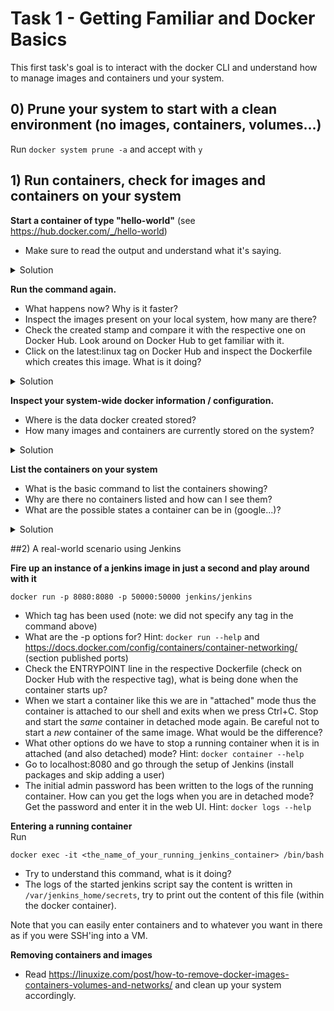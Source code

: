 # Task 1 - Getting Familiar and Docker Basics

This first task's goal is to interact with the docker CLI and understand how to manage images and containers und your system.

## 0) Prune your system to start with a clean environment (no images, containers, volumes...)
Run `docker system prune -a` and accept with `y`

## 1) Run containers, check for images and containers on your system

**Start a container of type "hello-world"** (see https://hub.docker.com/_/hello-world)

- Make sure to read the output and understand what it's saying.
<details>
  <summary>Solution</summary>

```
$ docker run hello-world
Unable to find image 'hello-world:latest' locally
latest: Pulling from library/hello-world
2db29710123e: Pull complete
Digest: sha256:37a0b92b08d4919615c3ee023f7ddb068d12b8387475d64c622ac30f45c29c51
Status: Downloaded newer image for hello-world:latest

Hello from Docker!
This message shows that your installation appears to be working correctly.

To generate this message, Docker took the following steps:
 1. The Docker client contacted the Docker daemon.
 2. The Docker daemon pulled the "hello-world" image from the Docker Hub.
    (amd64)
 3. The Docker daemon created a new container from that image which runs the
    executable that produces the output you are currently reading.
 4. The Docker daemon streamed that output to the Docker client, which sent it
    to your terminal.

To try something more ambitious, you can run an Ubuntu container with:
 $ docker run -it ubuntu bash

Share images, automate workflows, and more with a free Docker ID:
 https://hub.docker.com/

For more examples and ideas, visit:
 https://docs.docker.com/get-started/
```
</details>

**Run the command again.**
- What happens now? Why is it faster?
- Inspect the images present on your local system, how many are there?
- Check the created stamp and compare it with the respective one on Docker Hub. Look around on Docker Hub to get familiar with it.
- Click on the latest:linux tag on Docker Hub and inspect the Dockerfile which creates this image. What is it doing?

<details>
  <summary>Solution</summary>

```
$ docker images ls
REPOSITORY    TAG       IMAGE ID       CREATED       SIZE
hello-world   latest    feb5d9fea6a5   6 weeks ago   13.3kB
```
or with a shortcut
```
$ docker images
REPOSITORY    TAG       IMAGE ID       CREATED       SIZE
hello-world   latest    feb5d9fea6a5   6 weeks ago   13.3kB
```
</details>

**Inspect your system-wide docker information / configuration.**
- Where is the data docker created stored? 
- How many images and containers are currently stored on the system?
<details>
  <summary>Solution</summary>

```
$ docker info
...
```
</details>

**List the containers on your system**

- What is the basic command to list the containers showing? 
- Why are there no containers listed and how can I see them?
- What are the possible states a container can be in (google...)?
<details>
  <summary>Solution</summary>

```
$ docker container ls
CONTAINER ID   IMAGE     COMMAND   CREATED   STATUS    PORTS     NAMES
```
or with a shortcut
```
$ docker ps
CONTAINER ID   IMAGE     COMMAND   CREATED   STATUS    PORTS     NAMES
```

to list excited containers as well: 
```
$ docker ps -a
REPOSITORY    TAG       IMAGE ID       CREATED       SIZE
CONTAINER ID   IMAGE         COMMAND    CREATED              STATUS                          PORTS     NAMES
add3bc705fbe   hello-world   "/hello"   About a minute ago   Exited (0) About a minute ago             wizardly_sutherland
d6780e6c8d1d   hello-world   "/hello"   About a minute ago   Exited (0) About a minute ago             magical_black
```
</details>

##2) A real-world scenario using Jenkins

**Fire up an instance of a jenkins image in just a second and play around with it**
```
docker run -p 8080:8080 -p 50000:50000 jenkins/jenkins
```

- Which tag has been used (note: we did not specify any tag in the command above)
- What are the -p options for? Hint: `docker run --help` and https://docs.docker.com/config/containers/container-networking/ (section published ports)
- Check the ENTRYPOINT line in the respective Dockerfile (check on Docker Hub with the respective tag), what is being done when the container starts up?
- When we start a container like this we are in "attached" mode thus the container is attached to our shell and exits when we press Ctrl+C. Stop and start the _same_ container in detached mode again. Be careful not to start a _new_ container of the same image. What would be the difference?
- What other options do we have to stop a running container when it is in attached (and also detached) mode? Hint: `docker container --help`
- Go to localhost:8080 and go through the setup of Jenkins (install packages and skip adding a user)
- The initial admin password has been written to the logs of the running container. How can you get the logs when you are in detached mode? Get the password and enter it in the web UI. Hint: `docker logs --help`

**Entering a running container**  
Run
```
docker exec -it <the_name_of_your_running_jenkins_container> /bin/bash
```
- Try to understand this command, what is it doing?
- The logs of the started jenkins script say the content is written in `/var/jenkins_home/secrets`, try to print out the content of this file (within the docker container).

Note that you can easily enter containers and to whatever you want in there as if you were SSH'ing into a VM.

**Removing containers and images**  
- Read https://linuxize.com/post/how-to-remove-docker-images-containers-volumes-and-networks/ and clean up your system accordingly.


##